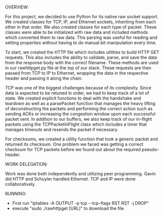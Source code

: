 OVERVIEW:

For this project, we decided to use Python for its native raw socket support. We created classes for TCP, IP, and Ethernet sockets, inheriting from each other in that order. We also created classes for each type of packet. These classes were able to be initialized with raw data and included methods which converted them to raw data. This parsing was useful for reading and setting properties without having to do manual bit manipulation every time. 

To start, we created the HTTP file which includes utilities to build HTTP GET requests. This also includes the ability to validate, parse, and save the data from the response body with the correct filename. These methods are used in our rawhttpget.py file at the top of our stack. These requests are then passed from TCP to IP to Ethernet, wrapping the data in the respective header and passing it along the chain.

TCP was one of the biggest challenges because of its complexity. Since data is expected to be retuned in order, we had to keep track of a lot of state. We created explicit functions to deal with the handshake and teardown as well as a parsePacket function that manages the heavy lifting of deconstructing the packets and performing the correct action such as sending ACKs or increasing the congestion window upon each successful packet sent. In addition to our buffers, we also keep track of our in-flight packets using the TCPPacketInFlight class which includes a timer that manages timeouts and resends the packet if necessary.

For checksums, we created a utility function that took a generic packet and returned its checksum. One problem we faced was getting a correct checksum for TCP packets before we found out about the required pseudo-header.

WORK DELEGATION:

Work was done both independently and utilizing peer programming. Gavin did HTTP and Schuyler handled Ethernet. TCP and IP were done collaboratively.

RUNNING:

- First run "iptables -A OUTPUT -p tcp --tcp-flags RST RST -j DROP"
- execute "sudo ./rawhttpget [URL]" to download the file